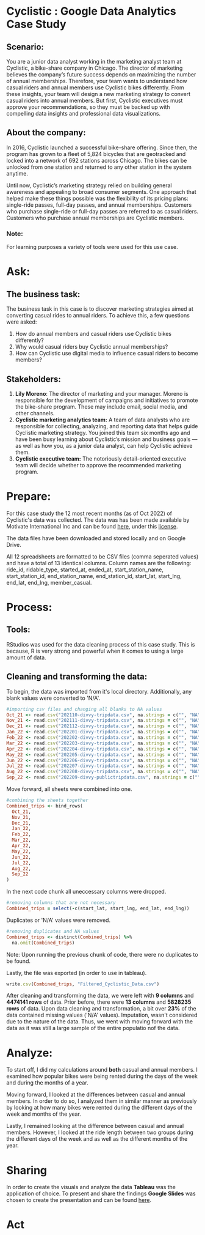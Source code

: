# Cyclistic : Google Data Analytics Case Study

## Scenario:
You are a junior data analyst working in the marketing analyst team at Cyclistic, a bike-share company in Chicago. The director
of marketing believes the company’s future success depends on maximizing the number of annual memberships. Therefore,
your team wants to understand how casual riders and annual members use Cyclistic bikes differently. From these insights,
your team will design a new marketing strategy to convert casual riders into annual members. But first, Cyclistic executives
must approve your recommendations, so they must be backed up with compelling data insights and professional data
visualizations.

## About the company:
In 2016, Cyclistic launched a successful bike-share offering. Since then, the program has grown to a fleet of 5,824 bicycles that
are geotracked and locked into a network of 692 stations across Chicago. The bikes can be unlocked from one station and
returned to any other station in the system anytime.

Until now, Cyclistic’s marketing strategy relied on building general awareness and appealing to broad consumer segments.
One approach that helped make these things possible was the flexibility of its pricing plans: single-ride passes, full-day passes,
and annual memberships. Customers who purchase single-ride or full-day passes are referred to as casual riders. Customers
who purchase annual memberships are Cyclistic members.

### Note:
For learning purposes a variety of tools were used for this use case.

# Ask:
## The business task:
The business task in this case is to discover marketing strategies aimed at converting casual rides to annual riders. To achieve this, a few questions were asked:
1. How do annual members and casual riders use Cyclistic bikes differently?
2. Why would casual riders buy Cyclistic annual memberships?
3. How can Cyclistic use digital media to influence casual riders to become members?

## Stakeholders:
1. **Lily Moreno**: The director of marketing and your manager. Moreno is responsible for the development of campaigns
and initiatives to promote the bike-share program. These may include email, social media, and other channels.
2. **Cyclistic marketing analytics team:** A team of data analysts who are responsible for collecting, analyzing, and
reporting data that helps guide Cyclistic marketing strategy. You joined this team six months ago and have been busy
learning about Cyclistic’s mission and business goals — as well as how you, as a junior data analyst, can help Cyclistic
achieve them.
3. **Cyclistic executive team:** The notoriously detail-oriented executive team will decide whether to approve the
recommended marketing program.

# Prepare:
For this case study the 12 most recent months (as of Oct 2022) of Cyclistic's data was collected. The data was has been made available by Motivate International Inc and can be found [here](https://divvy-tripdata.s3.amazonaws.com/index.html), under this [license](https://ride.divvybikes.com/data-license-agreement). 

The data files have been downloaded and stored locally and on Google Drive.

All 12 spreadsheets are formatted to be CSV files (comma seperated values) and have a total of 13 identical columns. Column names are the following: ride_id, ridable_type, started_at, ended_at, start_station_name, start_station_id, end_station_name, end_station_id, start_lat, start_lng, end_lat, end_lng, member_casual.

# Process:
## Tools:
RStudios was used for the data cleaning process of this case study. This is because, R is very strong and powerful when it comes to using a large amount of data.

## Cleaning and transforming the data:
To begin, the data was imported from it's local directory. Additionally, any blank values were converted to 'N/A'.

```ruby
#importing csv files and changing all blanks to NA values
Oct_21 <- read.csv("202110-divvy-tripdata.csv", na.strings = c("", "NA"))
Nov_21 <- read.csv("202111-divvy-tripdata.csv", na.strings = c("", "NA"))
Dec_21 <- read.csv("202112-divvy-tripdata.csv", na.strings = c("", "NA"))
Jan_22 <- read.csv("202201-divvy-tripdata.csv", na.strings = c("", "NA"))
Feb_22 <- read.csv("202202-divvy-tripdata.csv", na.strings = c("", "NA"))
Mar_22 <- read.csv("202203-divvy-tripdata.csv", na.strings = c("", "NA"))
Apr_22 <- read.csv("202204-divvy-tripdata.csv", na.strings = c("", "NA"))
May_22 <- read.csv("202205-divvy-tripdata.csv", na.strings = c("", "NA"))
Jun_22 <- read.csv("202206-divvy-tripdata.csv", na.strings = c("", "NA"))
Jul_22 <- read.csv("202207-divvy-tripdata.csv", na.strings = c("", "NA"))
Aug_22 <- read.csv("202208-divvy-tripdata.csv", na.strings = c("", "NA"))
Sep_22 <- read.csv("202209-divvy-publictripdata.csv", na.strings = c("", "NA"))
```
Move forward, all sheets were combined into one.

```ruby
#combining the sheets together
Combined_trips <- bind_rows(
  Oct_21,
  Nov_21,
  Dec_21,
  Jan_22,
  Feb_22,
  Mar_22,
  Apr_22,
  May_22,
  Jun_22,
  Jul_22,
  Aug_22,
  Sep_22
)
```
In the next code chunk all uneccessary columns were dropped.

```ruby 
#removing columns that are not necessary
Combined_trips = select(-c(start_lat, start_lng, end_lat, end_lng)) 
```
Duplicates or 'N/A' values were removed.

```ruby
#removing duplicates and NA values
Combined_trips <- distinct(Combined_trips) %>%
  na.omit(Combined_trips)
```
Note: Upon running the previous chunk of code, there were no duplicates to be found. 


Lastly, the file was exported (in order to use in tableau).
```ruby
write.csv(Combined_trips, "Filtered_Cyclistic_Data.csv")
```

After cleaning and transforming the data, we were left with **9 columns** and **4474141 rows** of data. Prior before, there were **13 columns** and **5828235 rows** of data. Upon data cleaning and transformation, a bit over **23%** of the data contained missing values ('N/A' values). Imputation, wasn't considered due to the nature of the data. Thus, we went with moving forward with the data as it was still a large sample of the entire populatio nof the data.

# Analyze: 
To start off, I did my calculations around **both** casual and annual members. I examined how popular bikes were being rented during the days of the week and during the months of a year.

Moving forward, I looked at the differences between casual and annual members. In order to do so, I analyzed them in similar manner as previously by looking at how many bikes were rented during the different days of the week and months of the year.

Lastly, I remained looking at the difference between casual and annual members. However, I looked at the ride length between two groups during the different days of the week and as well as the different months of the year. 

# Sharing
In order to create the visuals and analyze the data **Tableau** was the application of choice. To present and share the findings **Google Slides** was chosen to create the presentation and can be found [here](https://docs.google.com/presentation/d/1KXbxHz3Smt7g5saKWOL1qVU89sl9Z9NeOfMvZysam04/edit?usp=sharing). 

# Act




